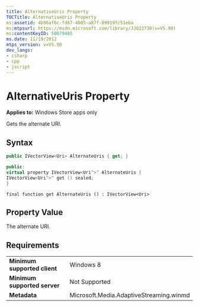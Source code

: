 ```yaml
---
title: AlternativeUris Property
TOCTitle: AlternativeUris Property
ms:assetid: 4b96af6c-fd67-4005-a87f-89919fc51eba
ms:mtpsurl: https://msdn.microsoft.com/library/JJ822730(v=VS.90)
ms:contentKeyID: 50079485
ms.date: 11/19/2012
mtps_version: v=VS.90
dev_langs:
- csharp
- cpp
- jscript
---
```


# AlternativeUris Property

**Applies to:** Windows Store apps only

Gets the alternate URI.

## Syntax

```csharp
public IVectorView<Uri> AlternateUris { get; }
```

```cpp
public:
virtual property IVectorView<Uri^>^ AlternateUris {
IVectorView<Uri^>^ get () sealed;
}
```

```jscript
final function get AlternateUris () : IVectorView<Uri>
```

## Property Value

The alternate URI.

## Requirements

|||
|--- |--- |
|**Minimum supported client**|Windows 8|
|**Minimum supported server**|Not Supported|
|**Metadata**|Microsoft.Media.AdaptiveStreaming.winmd|
